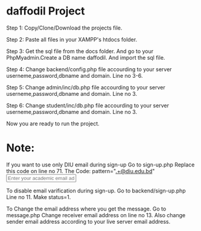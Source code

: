 # daffodil Project

Step 1:
Copy/Clone/Download the projects file.

Step 2:
Paste all files in your XAMPP's htdocs folder.

Step 3:
Get the sql file from the docs folder. And go to your PhpMyadmin.Create a DB name daffodil. And import the sql file.

Step 4:
Change backend/config.php file accourding to your server userneme,password,dbname and domain.  Line no 3-6.

Step 5:
Change admin/inc/db.php file accourding to your server userneme,password,dbname and domain.  Line no 3.

Step 6:
Change student/inc/db.php file accourding to your server userneme,password,dbname and domain.  Line no 3.

Now you are ready to run the project.

# Note:

If you want to use only DIU email during sign-up
Go to sign-up.php
Replace this code on line no 71. The Code: pattern=".+@diu.edu.bd"
<input type="text" name="email" class="form-control" id="exampleInputEmail1" placeholder="Enter your academic email address" pattern=".+@diu.edu.bd" required>

To disable email varification during sign-up.
Go to backend/sign-up.php Line no 11.
Make status=1.


To Change the email address where you get the message.
Go to message.php
Change receiver email address on line no 13. 
Also change sender email address according to your live server email address.